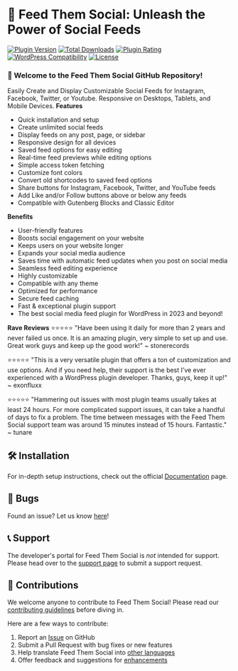 # 🌟 Feed Them Social: Unleash the Power of Social Feeds

[![Plugin Version](https://img.shields.io/wordpress/plugin/v/feed-them-social.svg?maxAge=3.0.1000)](https://wordpress.org/plugins/feed-them-social/)
[![Total Downloads](https://img.shields.io/wordpress/plugin/dt/feed-them-social.svg?maxAge=2592000)](https://wordpress.org/plugins/feed-them-social/)
[![Plugin Rating](https://img.shields.io/wordpress/plugin/r/feed-them-social.svg?maxAge=2592000)](https://wordpress.org/plugins/feed-them-social/)
[![WordPress Compatibility](https://img.shields.io/wordpress/v/feed-them-social.svg?maxAge=2592000)](https://wordpress.org/plugins/feed-them-social/)
[![License](https://img.shields.io/badge/license-GPL--3.0%2B-red.svg)](http://www.gnu.org/licenses/gpl-3.0.html)

### 🚀 Welcome to the Feed Them Social GitHub Repository!

Easily Create and Display Customizable Social Feeds for Instagram, Facebook, Twitter, or Youtube. Responsive on Desktops, Tablets, and Mobile Devices.
**Features**
- Quick installation and setup
- Create unlimited social feeds
- Display feeds on any post, page, or sidebar
- Responsive design for all devices
- Saved feed options for easy editing
- Real-time feed previews while editing options
- Simple access token fetching
- Customize font colors
- Convert old shortcodes to saved feed options
- Share buttons for Instagram, Facebook, Twitter, and YouTube feeds
- Add Like and/or Follow buttons above or below any feeds
- Compatible with Gutenberg Blocks and Classic Editor

**Benefits**
- User-friendly features
- Boosts social engagement on your website
- Keeps users on your website longer
- Expands your social media audience
- Saves time with automatic feed updates when you post on social media
- Seamless feed editing experience
- Highly customizable
- Compatible with any theme
- Optimized for performance
- Secure feed caching
- Fast & exceptional plugin support
- The best social media feed plugin for WordPress in 2023 and beyond!

**Rave Reviews**
⭐⭐⭐⭐⭐
"Have been using it daily for more than 2 years and never failed us once. It is an amazing plugin, very simple to set up and use. Great work guys and keep up the good work!" ~ stonerecords

⭐⭐⭐⭐⭐
"This is a very versatile plugin that offers a ton of customization and use options. And if you need help, their support is the best I’ve ever experienced with a WordPress plugin developer. Thanks, guys, keep it up!" ~ exonfluxx

⭐⭐⭐⭐⭐
"Hammering out issues with most plugin teams usually takes at least 24 hours. For more complicated support issues, it can take a handful of days to fix a problem. The time between messages with the Feed Them Social support team was around 15 minutes instead of 15 hours. Fantastic." ~ tunare

## 🛠️ Installation

For in-depth setup instructions, check out the official [Documentation](http://www.slickremix.com/feed-them-social/) page.

## 🐞 Bugs

Found an issue? Let us know [here](https://github.com/SlickRemix/feed-them-social/issues?state=open)!

## 📞 Support

The developer's portal for Feed Them Social is _not_ intended for support. Please head over to the [support page](https://slickremix.com/support) to submit a support request.

## 💪 Contributions

We welcome anyone to contribute to Feed Them Social! Please read our [contributing guidelines](https://github.com/SlickRemix/feed-them-social/blob/master/CONTRIBUTING.md) before diving in.

Here are a few ways to contribute:

1. Report an [Issue](https://github.com/SlickRemix/feed-them-social/issues) on GitHub
2. Submit a Pull Request with bug fixes or new features
3. Help translate Feed Them Social into [other languages](https://translate.wordpress.org/projects/wp-plugins/feed-them-social)
4. Offer feedback and suggestions for [enhancements](https://github.com/SlickRemix/feed-them-social/issues?direction=desc&labels=Enhancement&page=1&sort=created&state=open)